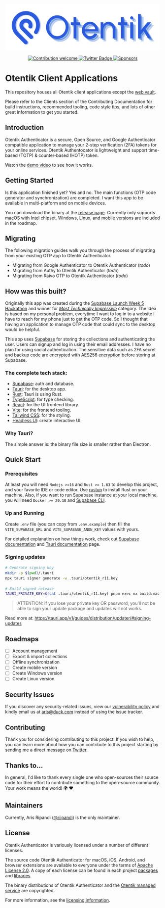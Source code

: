 <p align="center"><img src="./banner.svg" width="500" height="150" alt="Project Logo"></p>
<p align="center">
    <a href="https://github.com/riipandi/otentik-authenticator-desktop/pulse">
        <img src="https://img.shields.io/badge/Contributions-welcome-blue.svg?style=flat-square" alt="Contribution welcome">
    </a>
    <a href="https://twitter.com/riipandi">
        <img src="https://img.shields.io/badge/follow-twitter-1d9bf0.svg?style=flat-square" alt="Twitter Badge">
    </a>
    <a href="https://github.com/sponsors/riipandi">
        <img src="https://img.shields.io/static/v1?color=26B643&label=Sponsor&message=%E2%9D%A4&logo=GitHub&style=flat-square" alt="Sponsors">
    </a>
</p>

# Otentik Client Applications

This repository houses all Otentik client applications except the [web vault](https://vault.otentik.app).

Please refer to the Clients section of the Contributing Documentation for build instructions, recommended tooling, code style tips, and lots of other great information to get you started.

## Introduction

Otentik Authenticator is a secure, Open Source, and Google Authenticator compatible application to manage your 2-step verification (2FA)
tokens for your online services. Otentik Authentocator is lightweight and support time-based (TOTP) & counter-based (HOTP) token.

Watch the [demo video](https://youtu.be/5hPbu7xgFl4) to see how it works.

## Getting Started

Is this application finished yet? Yes and no. The main functions (OTP code generator and synchronization) are completed.
I want this app to be available in multi-platform and on mobile devices.

You can download the binary at the [release page](https://github.com/riipandi/otentik-authenticator-desktop/releases).
Currently only supports macOS with Intel chipset. Windows, Linux, and mobile versions are included in the roadmap.

## Migrating

The following migration guides walk you through the process of migrating from your existing OTP app to Otentik Authenticator.

- Migrating from Google Authenticator to Otentik Authenticator (_todo_)
- Migrating from Authy to Otentik Authenticator (_todo_)
- Migrating from Raivo OTP to Otentik Authenticator (_todo_)

## How was this built?

Originally this app was created during the [Supabase Launch Week 5 Hackathon](https://supabase.com/blog/launch-week-5-hackathon) and winner for
_[Most Technically Impressive](https://supabase.com/blog/launch-week-5-hackathon-winners#most-technically-impressive)_ category. The idea is based
on my personal problem, everytime I want to log in to a website I have to reach for my phone just to get the OTP code. So I thought that having an
application to manage OTP code that could sync to the desktop would be helpful.

This app uses [Supabase](https://supabase.com/) for storing the collections and authenticating the user. Users can signup and log in using their
email addresses. I have no plan for using social authentication. The sensitive data such as 2FA secret and backup code
are encrypted with [AES256 encryption](https://en.wikipedia.org/wiki/Advanced_Encryption_Standard) before storing at
Supabase.

### The complete tech stack:

- [Supabase](https://supabase.com/): auth and database.
- [Tauri](https://tauri.app/): for the desktop app.
- [Rust](https://www.rust-lang.org/): Tauri is using Rust.
- [TypeScript](https://www.typescriptlang.org/): for type checking.
- [React](https://reactjs.org/): for the UI frontend library.
- [Vite](https://vitejs.dev/): for the frontend tooling.
- [Tailwind CSS](https://tailwindcss.com/): for the styling.
- [Headless UI](https://headlessui.com/): create interactive UI.

### Why Tauri?

The simple answer is: the binary file size is smaller rather than Electron.

## Quick Start

### Prerequisites

At least you will need `Nodejs >=16` and `Rust >= 1.63` to develop this project, and your favorite IDE or code editor.
Use [rustup](https://rustup.rs/) to install Rust on your machine. Also, if you want to run Supabase instance at your
local machine, you will need `Docker >= 20.10` and [Supabase CLI](https://github.com/supabase/cli).

### Up and Running

Create `.env` file (you can copy from `.env.example`) then fill the `VITE_SUPABASE_URL` and `VITE_SUPABASE_ANON_KEY` values with yours.

For detailed explanation on how things work, check out [Supabase documentation](https://supabase.com/docs) and
[Tauri documentation](https://tauri.app/v1/guides/) page.

### Signing updates

```sh
# Generate signing key
mkdir -p $(pwd)/.tauri
npx tauri signer generate -w .tauri/otentik_r11.key

# Build signed release
TAURI_PRIVATE_KEY=$(cat .tauri/otentik_r11.key) pnpm exec nx build:mac:x64 desktop
```

> ATTENTION: If you lose your private key OR password, you'll not be able to sign your update package and updates will not works.

Read more at: <https://tauri.app/v1/guides/distribution/updater/#signing-updates>

## Roadmaps

- [ ] Account management
- [ ] Export & import collections
- [ ] Offline synchronization
- [ ] Create mobile version
- [ ] Create Windows version
- [ ] Create Linux version

## Security Issues

If you discover any security-related issues, view our [vulnerability policy](https://github.com/riipandi/otentik-authenticator/security/policy)
and kindly email us at [aris@duck.com](mailto:aris@duck.com) instead of using the issue tracker.

## Contributing

Thank you for considering contributing to this project! If you wish to help, you can learn more about how you can contribute to this project
starting by sending me a direct message on [Twitter](https://s.id/dmaris).

## Thanks to...

In general, I'd like to thank every single one who open-sources their source code for their effort to contribute
something to the open-source community. Your work means the world! 🌍 ❤️

## Maintainers

Currently, Aris Ripandi ([@riipandi](https://twitter.com/riipandi)) is the only maintainer.

## License

Otentik Authenticator is variously licensed under a number of different licenses.

The source code Otentik Authenticator for macOS, iOS, Android, and browser extensions are available to everyone
under the terms of [Apache License 2.0][choosealicense]. A copy of each license can be found in each project
[packages](./apps/) and [libraries](./libs/).

The binary distributions of Otentik Authenticator and the [Otentik managed service](https://vault.otentik.app)
are copyrighted.

For more information, see the [licensing information](./LICENSING.md).

[choosealicense]: https://choosealicense.com/licenses/apache-2.0/
